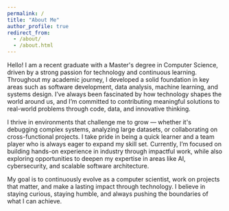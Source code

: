 ```yaml
---
permalink: /
title: "About Me"
author_profile: true
redirect_from: 
  - /about/
  - /about.html
---
```


Hello! I am a recent graduate with a Master's degree in Computer Science, driven by a strong passion for technology and continuous learning. Throughout my academic journey, I developed a solid foundation in key areas such as software development, data analysis, machine learning, and systems design. I’ve always been fascinated by how technology shapes the world around us, and I’m committed to contributing meaningful solutions to real-world problems through code, data, and innovative thinking.

I thrive in environments that challenge me to grow — whether it's debugging complex systems, analyzing large datasets, or collaborating on cross-functional projects. I take pride in being a quick learner and a team player who is always eager to expand my skill set. Currently, I’m focused on building hands-on experience in industry through impactful work, while also exploring opportunities to deepen my expertise in areas like AI, cybersecurity, and scalable software architecture.

My goal is to continuously evolve as a computer scientist, work on projects that matter, and make a lasting impact through technology. I believe in staying curious, staying humble, and always pushing the boundaries of what I can achieve.